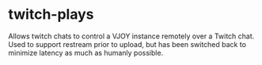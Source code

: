 # twitch-plays
Allows twitch chats to control a VJOY instance remotely over a Twitch chat. Used to support restream prior to upload, but has been switched back to minimize latency as much as humanly possible.
